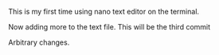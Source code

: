 This is my first time using nano text editor on the terminal.

Now adding more to the text file. This will be the third commit

Arbitrary changes.

